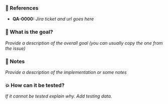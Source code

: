 ### :pushpin: References

- **QA-0000:** _Jira ticket and url goes here_

### :tophat: What is the goal?

_Provide a description of the overall goal (you can usually copy the one from the issue)_

### :memo: Notes

_Provide a description of the implementation or some notes_

### :boom: How can it be tested?

_If it cannot be tested explain why. Add testing data._
